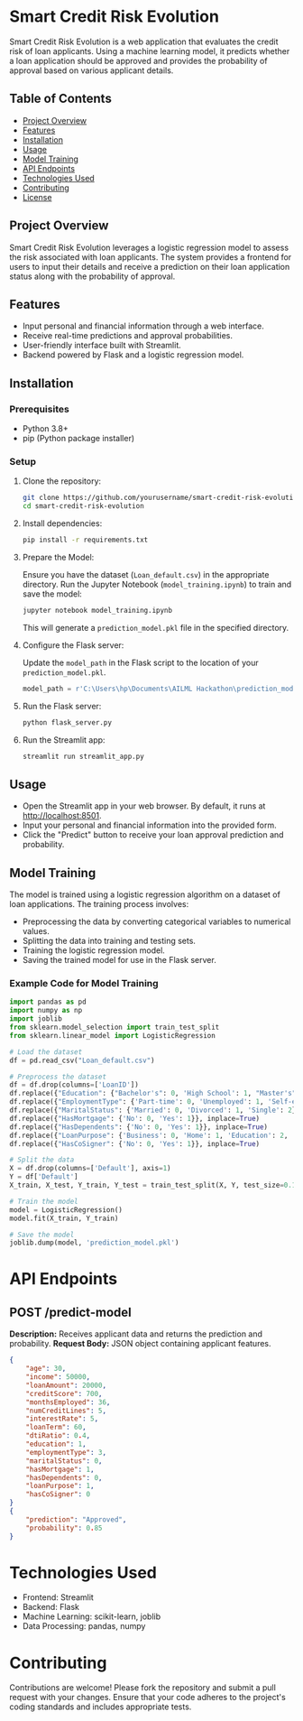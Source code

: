 # Smart Credit Risk Evolution

Smart Credit Risk Evolution is a web application that evaluates the credit risk of loan applicants. Using a machine learning model, it predicts whether a loan application should be approved and provides the probability of approval based on various applicant details.

## Table of Contents

- [Project Overview](#project-overview)
- [Features](#features)
- [Installation](#installation)
- [Usage](#usage)
- [Model Training](#model-training)
- [API Endpoints](#api-endpoints)
- [Technologies Used](#technologies-used)
- [Contributing](#contributing)
- [License](#license)

## Project Overview

Smart Credit Risk Evolution leverages a logistic regression model to assess the risk associated with loan applicants. The system provides a frontend for users to input their details and receive a prediction on their loan application status along with the probability of approval.

## Features

- Input personal and financial information through a web interface.
- Receive real-time predictions and approval probabilities.
- User-friendly interface built with Streamlit.
- Backend powered by Flask and a logistic regression model.

## Installation

### Prerequisites

- Python 3.8+
- pip (Python package installer)

### Setup

1. Clone the repository:

    ```sh
    git clone https://github.com/yourusername/smart-credit-risk-evolution.git
    cd smart-credit-risk-evolution
    ```

2. Install dependencies:

    ```sh
    pip install -r requirements.txt
    ```

3. Prepare the Model:

    Ensure you have the dataset (`Loan_default.csv`) in the appropriate directory. Run the Jupyter Notebook (`model_training.ipynb`) to train and save the model:

    ```sh
    jupyter notebook model_training.ipynb
    ```

    This will generate a `prediction_model.pkl` file in the specified directory.

4. Configure the Flask server:

    Update the `model_path` in the Flask script to the location of your `prediction_model.pkl`.

    ```python
    model_path = r'C:\Users\hp\Documents\AILML Hackathon\prediction_model.pkl'
    ```

5. Run the Flask server:

    ```sh
    python flask_server.py
    ```

6. Run the Streamlit app:

    ```sh
    streamlit run streamlit_app.py
    ```

## Usage

- Open the Streamlit app in your web browser. By default, it runs at [http://localhost:8501](http://localhost:8501).
- Input your personal and financial information into the provided form.
- Click the "Predict" button to receive your loan approval prediction and probability.

## Model Training

The model is trained using a logistic regression algorithm on a dataset of loan applications. The training process involves:

- Preprocessing the data by converting categorical variables to numerical values.
- Splitting the data into training and testing sets.
- Training the logistic regression model.
- Saving the trained model for use in the Flask server.

### Example Code for Model Training

```python
import pandas as pd
import numpy as np
import joblib
from sklearn.model_selection import train_test_split
from sklearn.linear_model import LogisticRegression

# Load the dataset
df = pd.read_csv("Loan_default.csv")

# Preprocess the dataset
df = df.drop(columns=['LoanID'])
df.replace({"Education": {"Bachelor's": 0, 'High School': 1, "Master's": 2, 'PhD': 3}}, inplace=True)
df.replace({"EmploymentType": {'Part-time': 0, 'Unemployed': 1, 'Self-employed': 2, 'Full-time': 3}}, inplace=True)
df.replace({"MaritalStatus": {'Married': 0, 'Divorced': 1, 'Single': 2}}, inplace=True)
df.replace({"HasMortgage": {'No': 0, 'Yes': 1}}, inplace=True)
df.replace({"HasDependents": {'No': 0, 'Yes': 1}}, inplace=True)
df.replace({"LoanPurpose": {'Business': 0, 'Home': 1, 'Education': 2, 'Other': 3, 'Auto': 4}}, inplace=True)
df.replace({"HasCoSigner": {'No': 0, 'Yes': 1}}, inplace=True)

# Split the data
X = df.drop(columns=['Default'], axis=1)
Y = df['Default']
X_train, X_test, Y_train, Y_test = train_test_split(X, Y, test_size=0.1, stratify=Y, random_state=2)

# Train the model
model = LogisticRegression()
model.fit(X_train, Y_train)

# Save the model
joblib.dump(model, 'prediction_model.pkl')
```
# API Endpoints
## POST /predict-model
**Description:** Receives applicant data and returns the prediction and probability.
**Request Body:** JSON object containing applicant features.

```json
{
    "age": 30,
    "income": 50000,
    "loanAmount": 20000,
    "creditScore": 700,
    "monthsEmployed": 36,
    "numCreditLines": 5,
    "interestRate": 5,
    "loanTerm": 60,
    "dtiRatio": 0.4,
    "education": 1,
    "employmentType": 3,
    "maritalStatus": 0,
    "hasMortgage": 1,
    "hasDependents": 0,
    "loanPurpose": 1,
    "hasCoSigner": 0
}
{
    "prediction": "Approved",
    "probability": 0.85
}

```

# Technologies Used
* Frontend: Streamlit
* Backend: Flask
* Machine Learning: scikit-learn, joblib
* Data Processing: pandas, numpy

# Contributing
Contributions are welcome! Please fork the repository and submit a pull request with your changes. Ensure that your code adheres to the project's coding standards and includes appropriate tests.


